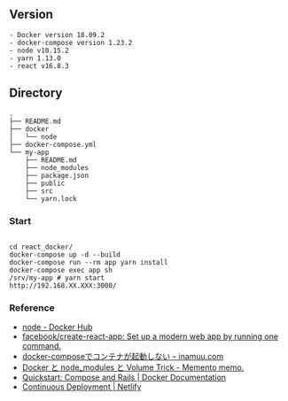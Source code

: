 ## Version
```
- Docker version 18.09.2
- docker-compose version 1.23.2
- node v10.15.2
- yarn 1.13.0
- react v16.8.3
```

## Directory
```
.
├── README.md
├── docker
│   └── node
├── docker-compose.yml
└── my-app
    ├── README.md
    ├── node_modules
    ├── package.json
    ├── public
    ├── src
    └── yarn.lock
```

### Start
```

cd react_docker/
docker-compose up -d --build
docker-compose run --rm app yarn install
docker-compose exec app sh
/srv/my-app # yarn start
http://192.168.XX.XXX:3000/
```

### Reference
- [node \- Docker Hub](https://hub.docker.com/_/node/)
- [facebook/create\-react\-app: Set up a modern web app by running one command\.](https://github.com/facebook/create-react-app)
- [docker\-composeでコンテナが起動しない – inamuu\.com](https://inamuu.com/docker-compose%E3%81%A7%E3%82%B3%E3%83%B3%E3%83%86%E3%83%8A%E3%81%8C%E8%B5%B7%E5%8B%95%E3%81%97%E3%81%AA%E3%81%84/)
- [Docker と node\_modules と Volume Trick \- Memento memo\.](https://shotat.hateblo.jp/entry/2016/12/01/221631)
- [Quickstart: Compose and Rails \| Docker Documentation](https://docs.docker.com/compose/rails/)
- [Continuous Deployment \| Netlify](https://www.netlify.com/docs/continuous-deployment/#build-settings)

